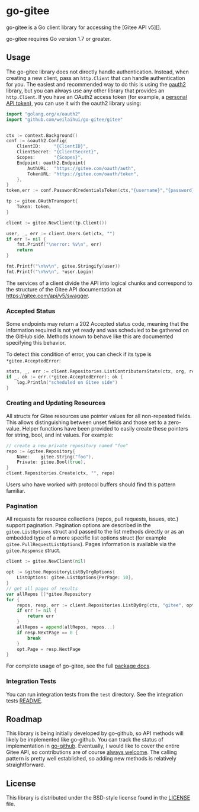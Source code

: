 # go-gitee #

go-gitee is a Go client library for accessing the [Gitee API v5][].

go-gitee requires Go version 1.7 or greater.


## Usage ##

The go-gitee library does not directly handle authentication. Instead, when
creating a new client, pass an `http.Client` that can handle authentication for
you. The easiest and recommended way to do this is using the [oauth2][]
library, but you can always use any other library that provides an
`http.Client`. If you have an OAuth2 access token (for example, a [personal
API token][]), you can use it with the oauth2 library using:

```go
import "golang.org/x/oauth2"
import "github.com/weilaihui/go-gitee/gitee"


ctx := context.Background()
conf := &oauth2.Config{
    ClientID:     "{ClientID}",
    ClientSecret: "{ClientSecret}",
    Scopes:       "{Scopes}",
    Endpoint: oauth2.Endpoint{
        AuthURL:  "https://gitee.com/oauth/auth",
        TokenURL: "https://gitee.com/oauth/token",
    },
}
token,err := conf.PasswordCredentialsToken(ctx,"{username}","{password}")

tp := gitee.OAuthTransport{
	Token: token,
}

client := gitee.NewClient(tp.Client())

user, _, err := client.Users.Get(ctx, "")
if err != nil {
	fmt.Printf("\nerror: %v\n", err)
	return
}

fmt.Printf("\n%v\n", gitee.Stringify(user))
fmt.Printf("\n%v\n", *user.Login)
```

The services of a client divide the API into logical chunks and correspond to
the structure of the Gitee API documentation at
https://gitee.com/api/v5/swagger.

### Accepted Status ###

Some endpoints may return a 202 Accepted status code, meaning that the
information required is not yet ready and was scheduled to be gathered on
the GitHub side. Methods known to behave like this are documented specifying
this behavior.

To detect this condition of error, you can check if its type is
`*gitee.AcceptedError`:

```go
stats, _, err := client.Repositories.ListContributorsStats(ctx, org, repo)
if _, ok := err.(*gitee.AcceptedError); ok {
	log.Println("scheduled on Gitee side")
}
```

### Creating and Updating Resources ###

All structs for Gitee resources use pointer values for all non-repeated fields.
This allows distinguishing between unset fields and those set to a zero-value.
Helper functions have been provided to easily create these pointers for string,
bool, and int values. For example:

```go
// create a new private repository named "foo"
repo := &gitee.Repository{
	Name:    gitee.String("foo"),
	Private: gitee.Bool(true),
}
client.Repositories.Create(ctx, "", repo)
```

Users who have worked with protocol buffers should find this pattern familiar.

### Pagination ###

All requests for resource collections (repos, pull requests, issues, etc.)
support pagination. Pagination options are described in the
`gitee.ListOptions` struct and passed to the list methods directly or as an
embedded type of a more specific list options struct (for example
`gitee.PullRequestListOptions`). Pages information is available via the
`gitee.Response` struct.

```go
client := gitee.NewClient(nil)

opt := &gitee.RepositoryListByOrgOptions{
	ListOptions: gitee.ListOptions{PerPage: 10},
}
// get all pages of results
var allRepos []*gitee.Repository
for {
	repos, resp, err := client.Repositories.ListByOrg(ctx, "gitee", opt)
	if err != nil {
		return err
	}
	allRepos = append(allRepos, repos...)
	if resp.NextPage == 0 {
		break
	}
	opt.Page = resp.NextPage
}
```

For complete usage of go-gitee, see the full [package docs][].

[oauth2]: https://github.com/golang/oauth2
[oauth2 docs]: https://godoc.org/golang.org/x/oauth2
[personal API token]: https://github.com/blog/1509-personal-api-tokens
[package docs]: https://godoc.org/github.com/weilaihui/go-gitee/gitee
[GraphQL API v4]: https://developer.github.com/v4/
[shurcooL/githubql]: https://github.com/shurcooL/githubql

### Integration Tests ###

You can run integration tests from the `test` directory. See the integration tests [README](test/README.md).

## Roadmap ##

This library is being initially developed by go-github, 
so API methods will likely be implemented  like go-github. 
You can track the status of implementation in
[go-github][go-github]. Eventually, I would like to cover the entire
Gitee API, so contributions are of course [always welcome][contributing]. The
calling pattern is pretty well established, so adding new methods is relatively
straightforward.

[go-github]: https://github.com/google/go-github
[contributing]: CONTRIBUTING.md


## License ##

This library is distributed under the BSD-style license found in the [LICENSE](./LICENSE)
file.
